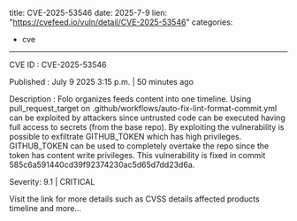  
title: CVE-2025-53546
date: 2025-7-9
lien: "https://cvefeed.io/vuln/detail/CVE-2025-53546"
categories:
  - cve
---

CVE ID : CVE-2025-53546

Published :  July 9
2025
3:15 p.m. | 50 minutes ago

Description : Folo organizes feeds content into one timeline. Using pull_request_target on .github/workflows/auto-fix-lint-format-commit.yml can be exploited by attackers
since untrusted code can be executed having full access to secrets (from the base repo). By exploiting the vulnerability is possible to exfiltrate GITHUB_TOKEN which has high privileges. GITHUB_TOKEN can be used to completely overtake the repo since the token has content write privileges. This vulnerability is fixed in commit 585c6a591440cd39f92374230ac5d65d7dd23d6a.

Severity: 9.1 | CRITICAL

Visit the link for more details
such as CVSS details
affected products
timeline
and more...
